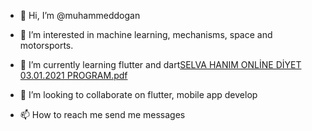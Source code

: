 - 👋 Hi, I’m @muhammeddogan
- 👀 I’m interested in machine learning, mechanisms, space and motorsports.
- 🌱 I’m currently learning flutter and dart[SELVA HANIM ONLİNE DİYET 03.01.2021 PROGRAM.pdf](https://github.com/muhammeddogan/muhammeddogan/files/8654306/SELVA.HANIM.ONLINE.DIYET.03.01.2021.PROGRAM.pdf)

- 💞️ I’m looking to collaborate on flutter, mobile app develop
- 📫 How to reach me send me messages

<!---
muhammeddogan/muhammeddogan is a ✨ special ✨ repository because its `README.md` (this file) appears on your GitHub profile.
You can click the Preview link to take a look at your changes.
--->
